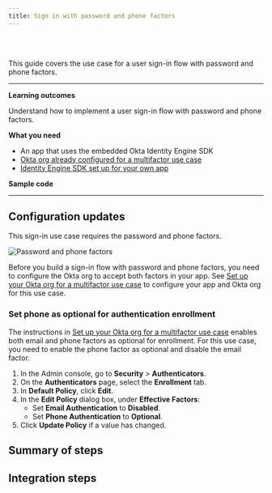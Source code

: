 ```yaml
---
title: Sign in with password and phone factors
---
```


<div class="oie-embedded-sdk">

<ApiLifecycle access="ie" /><br>
<ApiLifecycle access="Limited GA" /><br>


<StackSelector class="cleaner-selector"/>

This guide covers the use case for a user sign-in flow with password and phone factors.

---

**Learning outcomes**

Understand how to implement a user sign-in flow with password and phone factors.

**What you need**

* An app that uses the embedded Okta Identity Engine SDK
* [Okta org already configured for a multifactor use case](/docs/guides/oie-embedded-common-org-setup/-/main/#set-up-your-okta-org-for-a-multifactor-use-case)
* [Identity Engine SDK set up for your own app](/docs/guides/oie-embedded-common-download-setup-app/)

**Sample code**

<StackSelector snippet="samplecode" noSelector />

---

## Configuration updates

This sign-in use case requires the password and phone factors.

![Password and phone factors](/img/oie-embedded-sdk/factor-password-phone.png
 "Password and phone factors")

Before you build a sign-in flow with password and phone factors, you need to configure the Okta org to accept both factors in your app. See [Set up your Okta org for a multifactor use case](/docs/guides/oie-embedded-common-org-setup/-/main/#set-up-your-okta-org-for-a-multifactor-use-case) to configure your app and Okta org for this use case.

### Set phone as optional for authentication enrollment

The instructions in [Set up your Okta org for a multifactor use case](/docs/guides/oie-embedded-common-org-setup/-/main/#set-up-your-okta-org-for-a-multifactor-use-case) enables both email and phone factors as optional for enrollment. For this use case, you need to enable the phone factor as optional and disable the email factor.

1. In the Admin console, go to **Security** > **Authenticators**.
1. On the **Authenticators** page, select the **Enrollment** tab.
1. In **Default Policy**, click **Edit**.
1. In the **Edit Policy** dialog box, under **Effective Factors**:
   * Set **Email Authentication** to **Disabled**.
   * Set **Phone Authentication** to **Optional**.
1. Click **Update Policy** if a value has changed.

## Summary of steps

<StackSelector snippet="summaryofsteps" noSelector />

## Integration steps

<StackSelector snippet="integrationsteps" noSelector />

</div>
